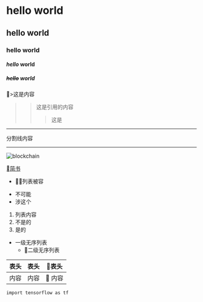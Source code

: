 # hello world
## hello world
### hello world
#### ***hello*** world
##### ~~hello~~ world


>这是内容
>>这是引用的内容
>>>这是

---
分割线内容

***

![blockchain](https://upload-images.jianshu.io/upload_images/6860761-fd2f51090a890873.jpg?imageMogr2/auto-orient/strip%7CimageView2/2/w/550/format/webp "blockchain")


[简书](http://jianshu.com "jianshu")


* 列表被容
+ 不可能
+ 涉这个

1. 列表内容
2. 不是的
3. 是的
   
* 一级无序列表
   * 二级无序列表


|表头 | 表头 |表头|
|--- | -- |---|
|内容 | 内容 | 内容 |

`import tensorflow as tf`
